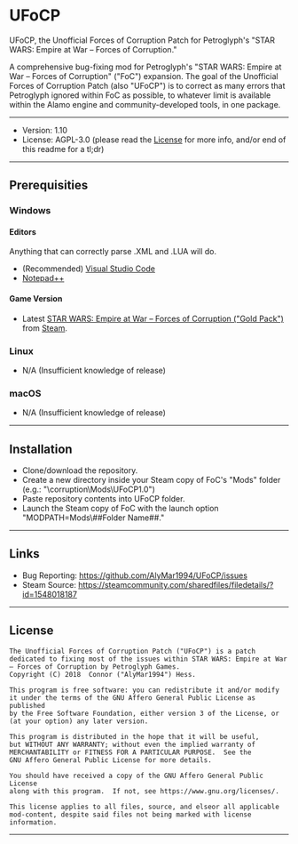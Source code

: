 # UFoCP
UFoCP, the Unofficial Forces of Corruption Patch for Petroglyph's "STAR WARS: Empire at War – Forces of Corruption."

A comprehensive bug-fixing mod for Petroglyph's "STAR WARS: Empire at War – Forces of Corruption" ("FoC") expansion. The goal of the Unofficial Forces of Corruption Patch (also "UFoCP") is to correct as many errors that Petroglyph ignored within FoC as possible, to whatever limit is available within the Alamo engine and community-developed tools, in one package.

---

* Version: 1.10
* License: AGPL-3.0 (please read the [License](https://github.com/AlyMar1994/UFoCP/blob/master/LICENSE) for more info, and/or end of this readme for a tl;dr)

---

## Prerequisities
### Windows
#### Editors
Anything that can correctly parse .XML and .LUA will do.
* (Recommended) [Visual Studio Code](https://code.visualstudio.com/)
* [Notepad++](https://notepad-plus-plus.org/)

#### Game Version
* Latest [STAR WARS: Empire at War – Forces of Corruption ("Gold Pack")](https://store.steampowered.com/app/32470/STAR_WARS_Empire_at_War__Gold_Pack/) from [Steam](https://store.steampowered.com/).

### Linux
* N/A (Insufficient knowledge of release)

### macOS
* N/A (Insufficient knowledge of release)

----

## Installation
* Clone/download the repository.
* Create a new directory inside your Steam copy of FoC's "Mods" folder (e.g.: "\corruption\Mods\UFoCP1.0\")
* Paste repository contents into UFoCP folder.
* Launch the Steam copy of FoC with the launch option "MODPATH=Mods\\##Folder Name##."

----

## Links
- Bug Reporting: https://github.com/AlyMar1994/UFoCP/issues
- Steam Source: https://steamcommunity.com/sharedfiles/filedetails/?id=1548018187

----

## License
    The Unofficial Forces of Corruption Patch ("UFoCP") is a patch dedicated to fixing most of the issues within STAR WARS: Empire at War – Forces of Corruption by Petroglyph Games.
    Copyright (C) 2018  Connor ("AlyMar1994") Hess.

    This program is free software: you can redistribute it and/or modify
    it under the terms of the GNU Affero General Public License as published
    by the Free Software Foundation, either version 3 of the License, or
    (at your option) any later version.

    This program is distributed in the hope that it will be useful,
    but WITHOUT ANY WARRANTY; without even the implied warranty of
    MERCHANTABILITY or FITNESS FOR A PARTICULAR PURPOSE.  See the
    GNU Affero General Public License for more details.

    You should have received a copy of the GNU Affero General Public License
    along with this program.  If not, see https://www.gnu.org/licenses/.

    This license applies to all files, source, and elseor all applicable mod-content, despite said files not being marked with license information.

----

